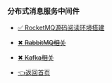 ### 分布式消息服务中间件<!-- {docsify-ignore} -->

- [✅ RocketMQ源码阅读环境搭建](/blog/backend_developer/message/RocketMQSourceSpace.md)
- [✖ ~~RabbitMQ相关~~]()
- [✖ ~~Kafka相关~~]()


- [👈返回首页](/blog/backend_developer/description.md)


